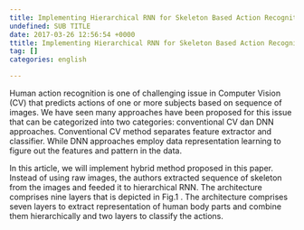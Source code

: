 ```yaml
---
title: Implementing Hierarchical RNN for Skeleton Based Action Recognition Using Tensorflow 2
undefined: SUB TITLE
date: 2017-03-26 12:56:54 +0000
ttitle: Implementing Hierarchical RNN for Skeleton Based Action Recognition Using Tensorflow 2
tag: []
categories: english

---
```


Human action recognition is one of challenging issue in Computer Vision (CV) that predicts actions of one or more subjects based on sequence of images. We have seen many approaches have been proposed for this issue that can be categorized into two categories: conventional CV dan DNN approaches. Conventional CV method separates feature extractor and classifier. While DNN approaches employ data representation learning to figure out the features and pattern in the data.

In this article, we will implement hybrid method proposed in this paper. Instead of using raw images, the authors extracted sequence of skeleton from the images and feeded it to hierarchical RNN. The architecture comprises nine layers that is depicted in Fig.1 . The architecture comprises seven layers to extract representation of human body parts and combine them hierarchically and two layers to classify the actions.